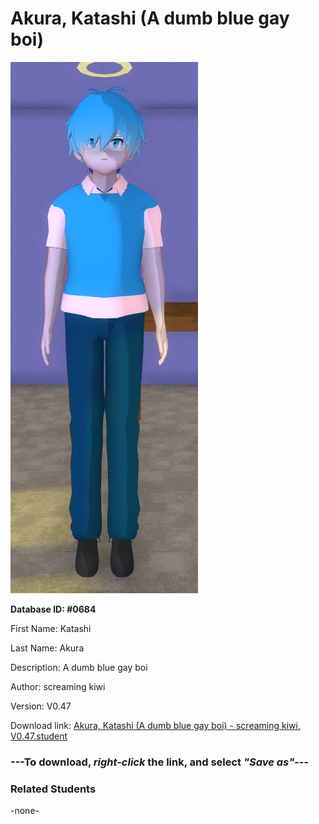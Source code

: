 # Akura, Katashi (A dumb blue gay boi)

<img src="Files/Images/Akura, Katashi (A dumb blue gay boi).png" title="Akura, Katashi (A dumb blue gay boi) - screaming kiwi, V0.47">

**Database ID: #0684**

First Name: Katashi

Last Name: Akura

Description: A dumb blue gay boi

Author: screaming kiwi

Version: V0.47

Download link: <a href="https://raw.githubusercontent.com/Arbiter1223/Daigaku-Gurashi-Custom-Students/master/Files/Studen%20Files/Akura%2C%20Katashi%20(A%20dumb%20blue%20gay%20boi)%20-%20screaming%20kiwi%2C%20V0.47.student">Akura, Katashi (A dumb blue gay boi) - screaming kiwi, V0.47.student</a>

### ---**To download, _right-click_ the link, and select _"Save as"_**---

### Related Students

-none-
